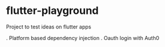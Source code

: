 # flutter-playground
Project to test ideas on flutter apps

. Platform based dependency injection
. Oauth login with Auth0
